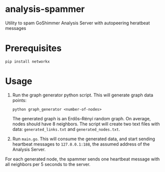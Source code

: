 # analysis-spammer
Utility to spam GoShimmer Analysis Server with autopeering heratbeat messages

# Prerequisites

```
pip install networkx
```

# Usage

1. Run the graph generator python script. This will generate graph data points:
   ```
   python graph_generator <number-of-nodes>
   ```
   The generated graph is an Erdős–Rényi random graph. On average, nodes should have 8 neighbors.
   The script will create two text files with data: `generated_links.txt` and `generated_nodes.txt`.

2. Run `main.go`. This will consume the generated data, and start sending heartbeat
   messages to `127.0.0.1:188`, the assumed address of the Analysis Server.

 For each generated node, the spammer sends one heartbeat message with all neighbors per 5 seconds to the server.